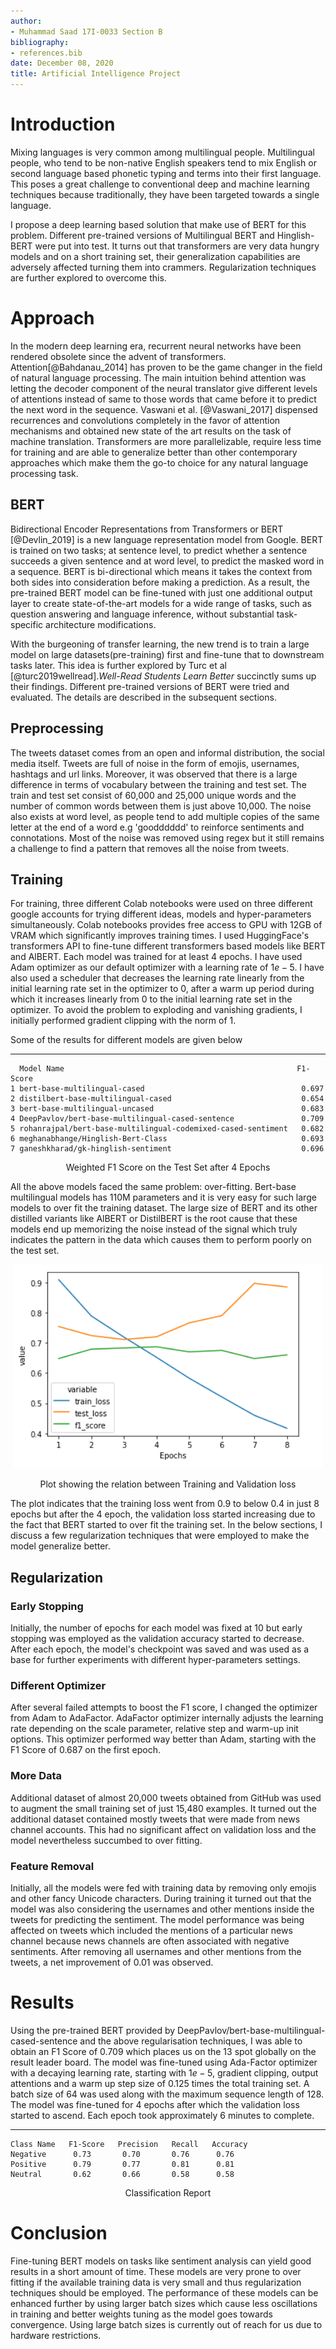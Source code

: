 ```yaml
---
author:
- Muhammad Saad 17I-0033 Section B
bibliography:
- references.bib
date: December 08, 2020
title: Artificial Intelligence Project
---
```


# Introduction 

Mixing languages is very common among multilingual people. Multilingual
people, who tend to be non-native English speakers tend to mix English
or second language based phonetic typing and terms into their first
language. This poses a great challenge to conventional deep and machine
learning techniques because traditionally, they have been targeted
towards a single language.

I propose a deep learning based solution that make use of BERT for this
problem. Different pre-trained versions of Multilingual BERT and
Hinglish-BERT were put into test. It turns out that transformers are
very data hungry models and on a short training set, their
generalization capabilities are adversely affected turning them into
crammers. Regularization techniques are further explored to overcome
this.

# Approach

In the modern deep learning era, recurrent neural networks have been
rendered obsolete since the advent of transformers.
Attention[@Bahdanau_2014] has proven to be the game changer in the field
of natural language processing. The main intuition behind attention was
letting the decoder component of the neural translator give different
levels of attentions instead of same to those words that came before it
to predict the next word in the sequence. Vaswani et al. [@Vaswani_2017]
dispensed recurrences and convolutions completely in the favor of
attention mechanisms and obtained new state of the art results on the
task of machine translation. Transformers are more parallelizable,
require less time for training and are able to generalize better than
other contemporary approaches which make them the go-to choice for any
natural language processing task.

## BERT

Bidirectional Encoder Representations from Transformers or BERT
[@Devlin_2019] is a new language representation model from Google. BERT
is trained on two tasks; at sentence level, to predict whether a
sentence succeeds a given sentence and at word level, to predict the
masked word in a sequence. BERT is bi-directional which means it takes
the context from both sides into consideration before making a
prediction. As a result, the pre-trained BERT model can be fine-tuned
with just one additional output layer to create state-of-the-art models
for a wide range of tasks, such as question answering and language
inference, without substantial task-specific architecture modifications.

With the burgeoning of transfer learning, the new trend is to train a
large model on large datasets(pre-training) first and fine-tune that to
downstream tasks later. This idea is further explored by Turc et al
[@turc2019wellread].*Well-Read Students Learn Better* succinctly sums up
their findings. Different pre-trained versions of BERT were tried and
evaluated. The details are described in the subsequent sections.

## Preprocessing

The tweets dataset comes from an open and informal distribution, the
social media itself. Tweets are full of noise in the form of emojis,
usernames, hashtags and url links. Moreover, it was observed that there
is a large difference in terms of vocabulary between the training and
test set. The train and test set consist of 60,000 and 25,000 unique
words and the number of common words between them is just above 10,000.
The noise also exists at word level, as people tend to add multiple
copies of the same letter at the end of a word e.g 'goodddddd' to
reinforce sentiments and connotations. Most of the noise was removed
using regex but it still remains a challenge to find a pattern that
removes all the noise from tweets.

## Training

For training, three different Colab notebooks were used on three
different google accounts for trying different ideas, models and
hyper-parameters simultaneously. Colab notebooks provides free access to
GPU with 12GB of VRAM which significantly improves training times. I
used HuggingFace's transformers API to fine-tune different transformers
based models like BERT and AlBERT. Each model was trained for at least 4
epochs. I have used Adam optimizer as our default optimizer with a learning
rate of $1e-5$. I have also used a scheduler that decreases the learning
rate linearly from the initial learning rate set in the optimizer to 0,
after a warm up period during which it increases linearly from 0 to the
initial learning rate set in the optimizer. To avoid the problem to
exploding and vanishing gradients, I initially performed gradient
clipping with the norm of $1$.

Some of the results for different models are given below

<!-- ::: {#tab:modelsF1Score}
      Model Name                                                     F1-Score -->
  --- -------------------------------------------------------------- ----------
      Model Name                                                    F1-Score
    1 bert-base-multilingual-cased                                   0.697
    2 distilbert-base-multilingual-cased                             0.654
    3 bert-base-multilingual-uncased                                 0.683
    4 DeepPavlov/bert-base-multilingual-cased-sentence               0.709
    5 rohanrajpal/bert-base-multilingual-codemixed-cased-sentiment   0.682
    6 meghanabhange/Hinglish-Bert-Class                              0.693
    7 ganeshkharad/gk-hinglish-sentiment                             0.696

<center>Weighted F1 Score on the Test Set after 4 Epochs</center>


All the above models faced the same problem: over-fitting. Bert-base
multilingual models has 110M parameters and it is very easy for such
large models to over fit the training dataset. The large size of BERT
and its other distilled variants like AlBERT or DistilBERT is the root
cause that these models end up memorizing the noise instead of the
signal which truly indicates the pattern in the data which causes them
to perform poorly on the test set.

<!-- ![Plot showing the relation between Training and Validation
loss.](plot1.jpg){#fig:plot1 width="0.5\\linewidth"} -->


<!-- ![Plot showing the relation between Training and Validation
loss.](plot1.jpg) -->

<p align="center">
  <img src="plot1.jpg" alt="Sublime's custom image"/>
</p>

<center>Plot showing the relation between Training and Validation
loss</center>


The plot indicates that the training loss went from 0.9 to below 0.4 in
just 8 epochs but after the 4 epoch, the validation loss started
increasing due to the fact that BERT started to over fit the training
set. In the below sections, I discuss a few regularization techniques
that were employed to make the model generalize better.

## Regularization

### Early Stopping

Initially, the number of epochs for each model was fixed at 10 but
early stopping was employed as the validation accuracy started to decrease.
After each epoch, the model's checkpoint was saved and was used as a
base for further experiments with different hyper-parameters settings.

### Different Optimizer

After several failed attempts to boost the F1 score, I changed the
optimizer from Adam to AdaFactor. AdaFactor optimizer internally adjusts
the learning rate depending on the scale parameter, relative step and
warm-up init options. This optimizer performed way better than Adam,
starting with the F1 Score of 0.687 on the first epoch.

### More Data

Additional dataset of almost 20,000 tweets obtained from GitHub was used
to augment the small training set of just 15,480 examples. It turned out
the additional dataset contained mostly tweets that were made from news
channel accounts. This had no significant affect on validation loss and
the model nevertheless succumbed to over fitting.

### Feature Removal

Initially, all the models were fed with training data by removing only
emojis and other fancy Unicode characters. During training it turned out
that the model was also considering the usernames and other mentions
inside the tweets for predicting the sentiment. The model performance
was being affected on tweets which included the mentions of a particular
news channel because news channels are often associated with negative
sentiments. After removing all usernames and other mentions from the
tweets, a net improvement of 0.01 was observed.

# Results

Using the pre-trained BERT provided by
DeepPavlov/bert-base-multilingual-cased-sentence and the above
regularisation techniques, I was able to obtain an F1 Score of 0.709
which places us on the 13 spot globally on the result leader board. The
model was fine-tuned using Ada-Factor optimizer with a decaying learning
rate, starting with $1e-5$, gradient clipping, output attentions and a
warm up step size of 0.125 times the total training set. A batch size of
64 was used along with the maximum sequence length of 128. The model was fine-tuned for 4 epochs after which the validation loss started to
ascend. Each epoch took approximately 6 minutes to complete.



<!-- ::: {#tab:classReport} -->
   <!-- Class Name   F1-Score   Precision   Recall   Accuracy -->
  ------------ ---------- ----------- -------- ----------
    Class Name   F1-Score   Precision   Recall   Accuracy
    Negative      0.73       0.70       0.76      0.76
    Positive      0.79       0.77       0.81      0.81
    Neutral       0.62       0.66       0.58      0.58

<center>Classification Report</center>



# Conclusion

Fine-tuning BERT models on tasks like sentiment analysis
can yield good results in a short amount of time. These models are very
prone to over fitting if the available training data is very small and
thus regularization techniques should be employed. The performance of
these models can be enhanced further by using larger batch sizes which
cause less oscillations in training and better weights tuning as the
model goes towards convergence. Using large batch sizes is currently out
of reach for us due to hardware restrictions.

